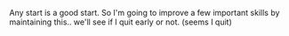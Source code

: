 Any start is a good start. So I'm going to improve a few important skills by maintaining this.. we'll see if I quit early or not.
(seems I quit)
